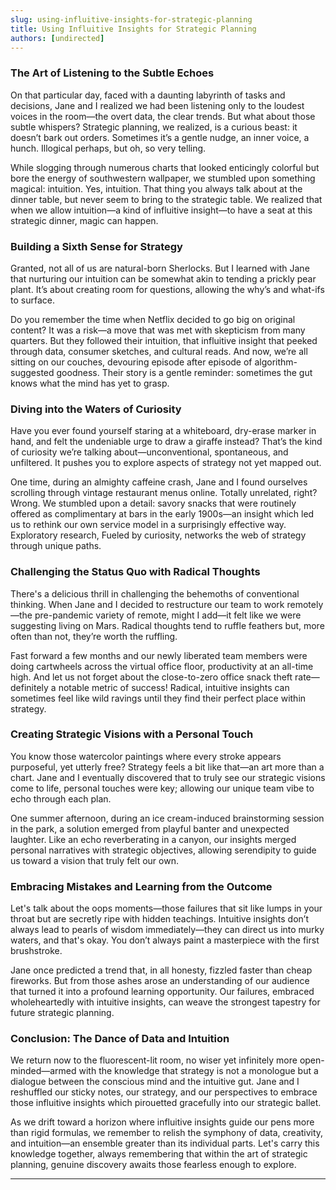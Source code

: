 ```yaml
---
slug: using-influitive-insights-for-strategic-planning
title: Using Influitive Insights for Strategic Planning
authors: [undirected]
---
```



### The Art of Listening to the Subtle Echoes

On that particular day, faced with a daunting labyrinth of tasks and decisions, Jane and I realized we had been listening only to the loudest voices in the room—the overt data, the clear trends. But what about those subtle whispers? Strategic planning, we realized, is a curious beast: it doesn’t bark out orders. Sometimes it’s a gentle nudge, an inner voice, a hunch. Illogical perhaps, but oh, so very telling.

While slogging through numerous charts that looked enticingly colorful but bore the energy of southwestern wallpaper, we stumbled upon something magical: intuition. Yes, intuition. That thing you always talk about at the dinner table, but never seem to bring to the strategic table. We realized that when we allow intuition—a kind of influitive insight—to have a seat at this strategic dinner, magic can happen.

### Building a Sixth Sense for Strategy

Granted, not all of us are natural-born Sherlocks. But I learned with Jane that nurturing our intuition can be somewhat akin to tending a prickly pear plant. It’s about creating room for questions, allowing the why’s and what-ifs to surface.

Do you remember the time when Netflix decided to go big on original content? It was a risk—a move that was met with skepticism from many quarters. But they followed their intuition, that influitive insight that peeked through data, consumer sketches, and cultural reads. And now, we’re all sitting on our couches, devouring episode after episode of algorithm-suggested goodness. Their story is a gentle reminder: sometimes the gut knows what the mind has yet to grasp.

### Diving into the Waters of Curiosity

Have you ever found yourself staring at a whiteboard, dry-erase marker in hand, and felt the undeniable urge to draw a giraffe instead? That’s the kind of curiosity we’re talking about—unconventional, spontaneous, and unfiltered. It pushes you to explore aspects of strategy not yet mapped out.

One time, during an almighty caffeine crash, Jane and I found ourselves scrolling through vintage restaurant menus online. Totally unrelated, right? Wrong. We stumbled upon a detail: savory snacks that were routinely offered as complimentary at bars in the early 1900s—an insight which led us to rethink our own service model in a surprisingly effective way. Exploratory research, Fueled by curiosity, networks the web of strategy through unique paths.

### Challenging the Status Quo with Radical Thoughts

There's a delicious thrill in challenging the behemoths of conventional thinking. When Jane and I decided to restructure our team to work remotely—the pre-pandemic variety of remote, might I add—it felt like we were suggesting living on Mars. Radical thoughts tend to ruffle feathers but, more often than not, they’re worth the ruffling.

Fast forward a few months and our newly liberated team members were doing cartwheels across the virtual office floor, productivity at an all-time high. And let us not forget about the close-to-zero office snack theft rate—definitely a notable metric of success! Radical, intuitive insights can sometimes feel like wild ravings until they find their perfect place within strategy.

### Creating Strategic Visions with a Personal Touch

You know those watercolor paintings where every stroke appears purposeful, yet utterly free? Strategy feels a bit like that—an art more than a chart. Jane and I eventually discovered that to truly see our strategic visions come to life, personal touches were key; allowing our unique team vibe to echo through each plan.

One summer afternoon, during an ice cream-induced brainstorming session in the park, a solution emerged from playful banter and unexpected laughter. Like an echo reverberating in a canyon, our insights merged personal narratives with strategic objectives, allowing serendipity to guide us toward a vision that truly felt our own.

### Embracing Mistakes and Learning from the Outcome

Let's talk about the oops moments—those failures that sit like lumps in your throat but are secretly ripe with hidden teachings. Intuitive insights don’t always lead to pearls of wisdom immediately—they can direct us into murky waters, and that's okay. You don’t always paint a masterpiece with the first brushstroke.

Jane once predicted a trend that, in all honesty, fizzled faster than cheap fireworks. But from those ashes arose an understanding of our audience that turned it into a profound learning opportunity. Our failures, embraced wholeheartedly with intuitive insights, can weave the strongest tapestry for future strategic planning.

### Conclusion: The Dance of Data and Intuition

We return now to the fluorescent-lit room, no wiser yet infinitely more open-minded—armed with the knowledge that strategy is not a monologue but a dialogue between the conscious mind and the intuitive gut. Jane and I reshuffled our sticky notes, our strategy, and our perspectives to embrace those influitive insights which pirouetted gracefully into our strategic ballet.

As we drift toward a horizon where influitive insights guide our pens more than rigid formulas, we remember to relish the symphony of data, creativity, and intuition—an ensemble greater than its individual parts. Let's carry this knowledge together, always remembering that within the art of strategic planning, genuine discovery awaits those fearless enough to explore.

---